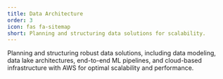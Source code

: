 ```yaml
---
title: Data Architecture
order: 3
icon: fas fa-sitemap
short: Planning and structuring data solutions for scalability.
---
```


Planning and structuring robust data solutions, including data modeling, data lake architectures, end-to-end ML pipelines, and cloud-based infrastructure with AWS for optimal scalability and performance.
